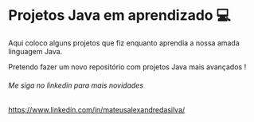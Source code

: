 # Projetos Java em aprendizado :computer:

Aqui coloco alguns projetos que fiz enquanto aprendia a nossa amada linguagem Java.

Pretendo fazer um novo repositório com projetos Java mais avançados !









######  Me siga no linkedin para mais novidades 

https://www.linkedin.com/in/mateusalexandredasilva/